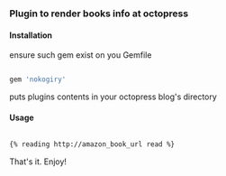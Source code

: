 ### Plugin to render books info at octopress
#### Installation
ensure such gem exist on you Gemfile
```ruby

gem 'nokogiry'
```

puts plugins contents in your octopress blog's directory

#### Usage
``` markdown

{% reading http://amazon_book_url read %}
```

That's it. Enjoy!
